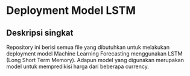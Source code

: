 # Deployment Model LSTM

## Deskripsi singkat

Repository ini berisi semua file yang dibutuhkan untuk melakukan deployment model Machine Learning Forecasting menggunakan LSTM (Long Short Term Memory). Adapun model yang digunakan merupakan model untuk mempredikisi harga dari beberapa currency.

